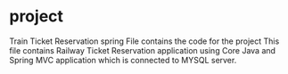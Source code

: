 # project
Train Ticket Reservation spring File contains the code for the project
This file contains Railway Ticket Reservation application using Core Java and Spring MVC application which is connected to MYSQL server.
